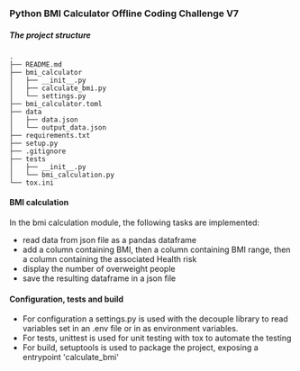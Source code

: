 ### Python BMI Calculator Offline Coding Challenge V7

##### The project structure
 ```
.
├── README.md
├── bmi_calculator
│   ├── __init__.py
│   ├── calculate_bmi.py
│   └── settings.py
├── bmi_calculator.toml
├── data
│   ├── data.json
│   └── output_data.json
├── requirements.txt
├── setup.py
├── .gitignore
├── tests
│   ├── __init__.py
│   └── bmi_calculation.py
└── tox.ini
 ```
#### BMI calculation
In the bmi calculation module, the following tasks are implemented:
 - read data from json file as a pandas dataframe
 - add a column containing BMI, then a column containing BMI range, then a column containing the associated Health risk
 - display the number of overweight people 
 - save the resulting dataframe in a json file
 
 #### Configuration, tests and build
 - For configuration a settings.py is used with the decouple library to read variables set in an .env file or in as environment variables.
 - For tests, unittest is used for unit testing with tox to automate the testing
 - For build, setuptools is used to package the project, exposing a entrypoint 'calculate_bmi'
 
